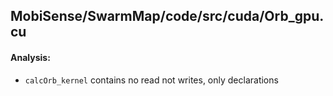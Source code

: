 ## MobiSense/SwarmMap/code/src/cuda/Orb_gpu.cu
#### Analysis:

- `calcOrb_kernel`
    contains no read not writes, only declarations
